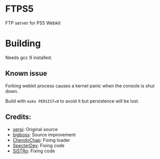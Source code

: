 # FTPS5
FTP server for PS5 Webkit

# Building

Needs gcc 9 installed.

## Known issue
Forking webkit process causes a kernel panic when the console is shut down.

Build with `make PERSIST=0` to avoid it but persistence will be lost.

## Credits:

- [xerpi](https://github.com/xerpi): Original source
- [bigboss](https://github.com/psxdev): Source improvement
- [ChendoChap](https://github.com/ChendoChap): Fixing loader
- [SpecterDev](https://github.com/Cryptogenic): Fixing code
- [SiSTRo](https://github.com/SiSTR0): Fixing code
